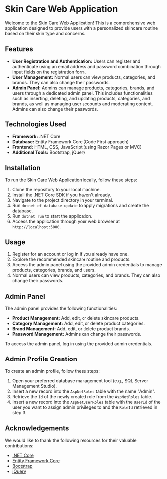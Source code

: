 # Skin Care Web Application

Welcome to the Skin Care Web Application! This is a comprehensive web application designed to provide users with a personalized skincare routine based on their skin type and concerns.

## Features

- **User Registration and Authentication:** Users can register and authenticate using an email address and password combination through input fields on the registration form.
- **User Management:** Normal users can view products, categories, and brands. They can also change their passwords.
- **Admin Panel:** Admins can manage products, categories, brands, and users through a dedicated admin panel. This includes functionalities such as inserting, deleting, and updating products, categories, and brands, as well as managing user accounts and moderating content. Admins can also change their passwords.

## Technologies Used

- **Framework:** .NET Core
- **Database:** Entity Framework Core (Code First approach)
- **Frontend:** HTML, CSS, JavaScript (using Razor Pages or MVC)
- **Additional Tools:** Bootstrap, jQuery

## Installation

To run the Skin Care Web Application locally, follow these steps:

1. Clone the repository to your local machine.
2. Install the .NET Core SDK if you haven't already.
3. Navigate to the project directory in your terminal.
4. Run `dotnet ef database update` to apply migrations and create the database.
5. Run `dotnet run` to start the application.
6. Access the application through your web browser at `http://localhost:5000`.

## Usage

1. Register for an account or log in if you already have one.
2. Explore the recommended skincare routine and products.
4. Access the admin panel using the provided admin credentials to manage products, categories, brands, and users.
5. Normal users can view products, categories, and brands. They can also change their passwords.

## Admin Panel

The admin panel provides the following functionalities:

- **Product Management:** Add, edit, or delete skincare products.
- **Category Management:** Add, edit, or delete product categories.
- **Brand Management:** Add, edit, or delete product brands.
- **Password Management:** Admins can change their passwords.

To access the admin panel, log in using the provided admin credentials.

## Admin Profile Creation

To create an admin profile, follow these steps:

1. Open your preferred database management tool (e.g., SQL Server Management Studio).
2. Insert a new record into the `AspNetRoles` table with the name "Admin".
3. Retrieve the `Id` of the newly created role from the `AspNetRoles` table.
4. Insert a new record into the `AspNetUserRoles` table with the `UserId` of the user you want to assign admin privileges to and the `RoleId` retrieved in step 3.

## Acknowledgements

We would like to thank the following resources for their valuable contributions:

- [.NET Core](https://dotnet.microsoft.com/)
- [Entity Framework Core](https://docs.microsoft.com/en-us/ef/core/)
- [Bootstrap](https://getbootstrap.com/)
- [jQuery](https://jquery.com/)
